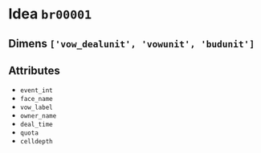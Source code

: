 # Idea `br00001`

## Dimens `['vow_dealunit', 'vowunit', 'budunit']`

## Attributes
- `event_int`
- `face_name`
- `vow_label`
- `owner_name`
- `deal_time`
- `quota`
- `celldepth`
